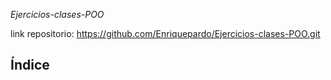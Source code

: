 <em>Ejercicios-clases-POO </em>

link repositorio: https://github.com/Enriquepardo/Ejercicios-clases-POO.git


## Índice 



